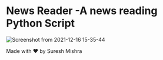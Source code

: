# News Reader -A news reading Python Script

![Screenshot from 2021-12-16 15-35-44](https://user-images.githubusercontent.com/72114434/146351303-90c72b1b-4111-429b-bd0c-b5d25f44634f.png)

Made with ❤️ by Suresh Mishra 
